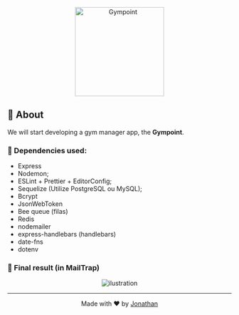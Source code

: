 <p align="center">
  <img alt="Gympoint" title="Gympoint" src="https://raw.githubusercontent.com/Rocketseat/bootcamp-gostack-desafio-02/master/.github/logo.png" width="200px" />
</p>

## :rocket: About

We will start developing a gym manager app, the **Gympoint**.

### :rocket: Dependencies used:

- Express
- Nodemon;
- ESLint + Prettier + EditorConfig;
- Sequelize (Utilize PostgreSQL ou MySQL);
- Bcrypt
- JsonWebToken
- Bee queue (filas)
- Redis
- nodemailer
- express-handlebars (handlebars)
- date-fns
- dotenv

### :rocket: Final result (in MailTrap)

<p align="center">
<img src="https://res.cloudinary.com/jonabf1/image/upload/v1574228490/Captura_de_Tela_2019-11-20_a%CC%80s_02.31.31_cogjk3.png" alt="ilustration" />
</align>

<hr/>

<p align="center">
Made with ♥ by <a href="https://www.linkedin.com/in/jonathan-barros-franco">Jonathan</a>
</p>
